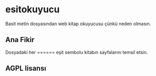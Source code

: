 # esitokuyucu
Basit metin dosyasından web kitap okuyucusu çünkü neden olmasın. <br>

## Ana Fikir
Dosyadaki her ====== eşit sembolu kitabın sayfalarını temsil etsin.


## AGPL lisansı
